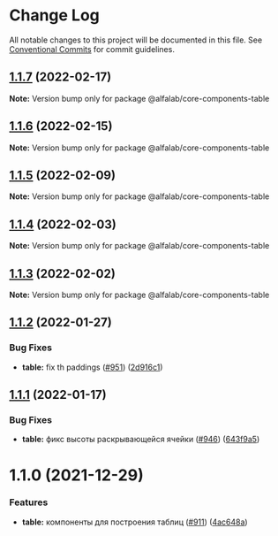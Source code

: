# Change Log

All notable changes to this project will be documented in this file.
See [Conventional Commits](https://conventionalcommits.org) for commit guidelines.

## [1.1.7](https://github.com/alfa-laboratory/core-components/compare/@alfalab/core-components-table@1.1.6...@alfalab/core-components-table@1.1.7) (2022-02-17)

**Note:** Version bump only for package @alfalab/core-components-table





## [1.1.6](https://github.com/alfa-laboratory/core-components/compare/@alfalab/core-components-table@1.1.5...@alfalab/core-components-table@1.1.6) (2022-02-15)

**Note:** Version bump only for package @alfalab/core-components-table





## [1.1.5](https://github.com/alfa-laboratory/core-components/compare/@alfalab/core-components-table@1.1.4...@alfalab/core-components-table@1.1.5) (2022-02-09)

**Note:** Version bump only for package @alfalab/core-components-table





## [1.1.4](https://github.com/alfa-laboratory/core-components/compare/@alfalab/core-components-table@1.1.3...@alfalab/core-components-table@1.1.4) (2022-02-03)

**Note:** Version bump only for package @alfalab/core-components-table





## [1.1.3](https://github.com/alfa-laboratory/core-components/compare/@alfalab/core-components-table@1.1.2...@alfalab/core-components-table@1.1.3) (2022-02-02)

**Note:** Version bump only for package @alfalab/core-components-table





## [1.1.2](https://github.com/alfa-laboratory/core-components/compare/@alfalab/core-components-table@1.1.1...@alfalab/core-components-table@1.1.2) (2022-01-27)


### Bug Fixes

* **table:** fix th paddings ([#951](https://github.com/alfa-laboratory/core-components/issues/951)) ([2d916c1](https://github.com/alfa-laboratory/core-components/commit/2d916c16a388b0949db2d0ae00c852c0acac6d28))





## [1.1.1](https://github.com/alfa-laboratory/core-components/compare/@alfalab/core-components-table@1.1.0...@alfalab/core-components-table@1.1.1) (2022-01-17)


### Bug Fixes

* **table:** фикс высоты раскрывающейся ячейки ([#946](https://github.com/alfa-laboratory/core-components/issues/946)) ([643f9a5](https://github.com/alfa-laboratory/core-components/commit/643f9a556748bafc46a5c6f8c458c07770b11b17))





# 1.1.0 (2021-12-29)


### Features

* **table:** компоненты для построения таблиц  ([#911](https://github.com/alfa-laboratory/core-components/issues/911)) ([4ac648a](https://github.com/alfa-laboratory/core-components/commit/4ac648abd4de08bf68babc2f122f432d5b14080e))
